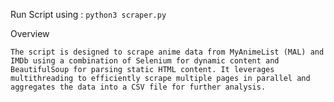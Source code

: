 Run Script using : ```python3 scraper.py```

Overview

```
The script is designed to scrape anime data from MyAnimeList (MAL) and IMDb using a combination of Selenium for dynamic content and BeautifulSoup for parsing static HTML content. It leverages multithreading to efficiently scrape multiple pages in parallel and aggregates the data into a CSV file for further analysis.
```

